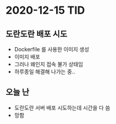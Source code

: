 # 2020-12-15 TID

## 도란도란 배포 시도

- Dockerfile 를 사용한 이미지 생성
- 이미지 배포
- 그러나 왜인지 접속 불가 상태임
- 하루종일 해결해 나가는 중..

## 오늘 난

- 도란도란 서버 배포 시도하는데 시간을 다 씀
- 망함
